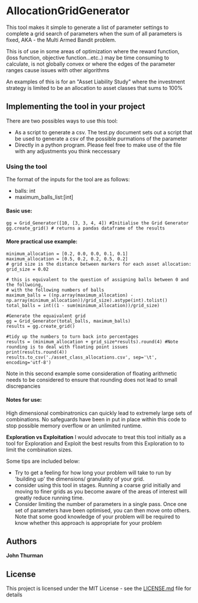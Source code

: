 # AllocationGridGenerator

This tool makes it simple to generate a list of parameter settings to complete a grid search of parameters when the sum of all parameters is fixed, AKA - the Multi Armed Bandit problem.

This is of use in some areas of optimization where the reward function, (loss function, objective function...etc..) may be time consuming to calculate, is not globally convex or where the edges of the parameter ranges cause issues with other algorithms

An examples of this is for an "Asset Liability Study" where the investment strategy is limited to be an allocation to asset classes that sums to 100%

## Implementing the tool in your project

There are two possibles ways to use this tool:
* As a script to generate a csv. The test.py document sets out a script that be used to generate a csv of the possible purmations of the parameter
* Directly in a python program. Please feel free to make use of the file with any adjustments you think neccessary

### Using the tool 

The format of the inputs for the tool are as follows:
* balls: int
* maximum_balls_list:[int]

#### Basic use:

    gg = Grid_Generator([10, [3, 3, 4, 4]) #Initialise the Grid Generator
    gg.create_grid() # returns a pandas dataframe of the results

#### More practical use example:
    
    minimum_allocation = [0.2, 0.0, 0.0, 0.1, 0.1]
    maximum_allocation = [0.5, 0.2, 0.2, 0.5, 0.2]
    # grid size is the distance between markers for each asset allocation:
    grid_size = 0.02

    # this is equivalent to the question of assigning balls between 0 and the follwoing,
    # with the following numbers of balls
    maximum_balls = ((np.array(maximum_allocation) - np.array(minimum_allocation))/grid_size).astype(int).tolist()
    total_balls = int((1 - sum(minimum_allocation))/grid_size)

    #Generate the equaivalent grid
    gg = Grid_Generator(total_balls, maximum_balls)
    results = gg.create_grid()

    #tidy up the numbers to turn back into percentages
    results = (minimum_allocation + grid_size*results).round(4) #Note rounding is to deal with floating point issues
    print(results.round(4))
    results.to_csv('./asset_class_allocations.csv', sep='\t', encoding='utf-8')

Note in this second example some consideration of floating arithmetic needs to be considered to ensure that rounding does not lead to small discrepancies

#### Notes for use:
High dimensional combinatronics can quickly lead to extremely large sets of combinations. No safeguards have been in put in place within this code to stop possible memory overflow or an unlimited runtime. 

**Exploration vs Exploitation** 
I would advocate to treat this tool initially as a tool for Exploration and Exploit the best results from this Exploration to  to limit the combination sizes.

Some tips are included below:
* Try to get a feeling for how long your problem will take to run by 'building up' the dimensions/ granulatity of your grid.
* consider using this tool in stages. Running a coarse grid initially and moving to finer grids as you become aware of the areas of interest will greatly reduce running time.
* Consider limiting the number of parameters in a single pass. Once one set of parameters have been optimised, you can then move onto others. Note that some good knowledge of your problem will be required to know whether this approach is appropriate for your problem

## Authors

**John Thurman** 

## License

This project is licensed under the MIT License - see the [LICENSE.md](https://github.com/JRThurman01/AllocationGridGenerator/blob/master/LICENSE) file for details
